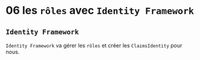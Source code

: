 # 06 les `rôles` avec `Identity Framework`

## `Identity Framework`

`Identity Framework` va gérer les `rôles` et créer les `ClaimsIdentity` pour nous.
